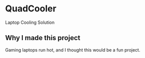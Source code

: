 # QuadCooler
Laptop Cooling Solution

## Why I made this project
Gaming laptops run hot, and I thought this would be a fun project.


